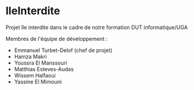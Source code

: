 # IleInterdite
Projet île interdite dans le cadre de notre formation DUT informatique/UGA

Membres de l'équipe de développement :
- Emmanuel Turbet-Delof (chef de projet)
- Hamza Makri
- Youssra El Manssouri
- Matthias Esteves-Audas
- Wissem Halfaoui
- Yassine El Mimouni
